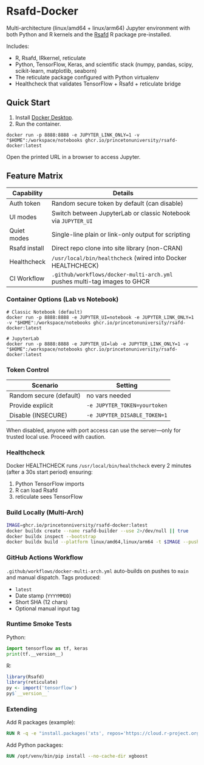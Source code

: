# Rsafd-Docker 

Multi-architecture (linux/amd64 + linux/arm64) Jupyter environment with both Python and R kernels and the [Rsafd](https://github.com/princetonuniversity/rsafd) R package pre-installed.

Includes:
* R, Rsafd, IRkernel, reticulate
* Python, TensorFlow, Keras, and scientific stack (numpy, pandas, scipy, scikit-learn, matplotlib, seaborn)
* The reticulate package configured with Python virtualenv
* Healthcheck that validates TensorFlow + Rsafd + reticulate bridge

## Quick Start

1. Install [Docker Desktop](https://www.docker.com/products/docker-desktop/).
2. Run the container.
```
docker run -p 8888:8888 -e JUPYTER_LINK_ONLY=1 -v "$HOME":/workspace/notebooks ghcr.io/princetonuniversity/rsafd-docker:latest
```

Open the printed URL in a browser to access Jupyter.

## Feature Matrix

| Capability | Details |
|------------|---------|
| Auth token | Random secure token by default (can disable) |
| UI modes | Switch between JupyterLab or classic Notebook via `JUPYTER_UI` |
| Quiet modes | Single-line plain or link-only output for scripting |
| Rsafd install | Direct repo clone into site library (non-CRAN) |
| Healthcheck | `/usr/local/bin/healthcheck` (wired into Docker HEALTHCHECK) |
| CI Workflow | `.github/workflows/docker-multi-arch.yml` pushes multi-tag images to GHCR |

### Container Options (Lab vs Notebook)

```
# Classic Notebook (default)
docker run -p 8888:8888 -e JUPYTER_UI=notebook -e JUPYTER_LINK_ONLY=1 -v "$HOME":/workspace/notebooks ghcr.io/princetonuniversity/rsafd-docker:latest

# JupyterLab
docker run -p 8888:8888 -e JUPYTER_UI=lab -e JUPYTER_LINK_ONLY=1 -v "$HOME":/workspace/notebooks ghcr.io/princetonuniversity/rsafd-docker:latest
```

### Token Control

| Scenario | Setting |
|----------|---------|
| Random secure (default) | no vars needed |
| Provide explicit | `-e JUPYTER_TOKEN=yourtoken` |
| Disable (INSECURE) | `-e JUPYTER_DISABLE_TOKEN=1` |

When disabled, anyone with port access can use the server—only for trusted local use.  Proceed with caution.

### Healthcheck

Docker HEALTHCHECK runs `/usr/local/bin/healthcheck` every 2 minutes (after a 30s start period) ensuring:
1. Python TensorFlow imports
2. R can load Rsafd
3. reticulate sees TensorFlow

### Build Locally (Multi-Arch)

```bash
IMAGE=ghcr.io/princetonniversity/rsafd-docker:latest
docker buildx create --name rsafd-builder --use 2>/dev/null || true
docker buildx inspect --bootstrap
docker buildx build --platform linux/amd64,linux/arm64 -t $IMAGE --push .
```

### GitHub Actions Workflow

`.github/workflows/docker-multi-arch.yml` auto-builds on pushes to `main` and manual dispatch. Tags produced:
* `latest`
* Date stamp (`YYYYMMDD`)
* Short SHA (12 chars)
* Optional manual input tag

### Runtime Smoke Tests

Python:
```python
import tensorflow as tf, keras
print(tf.__version__)
```

R:
```r
library(Rsafd)
library(reticulate)
py <- import('tensorflow')
py$`__version__`
```

### Extending

Add R packages (example):
```dockerfile
RUN R -q -e "install.packages('xts', repos='https://cloud.r-project.org', dependencies=TRUE)"
```

Add Python packages:
```dockerfile
RUN /opt/venv/bin/pip install --no-cache-dir xgboost
```
